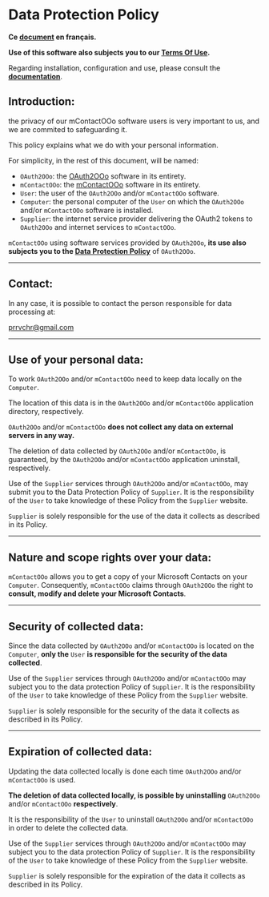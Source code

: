 # Data Protection Policy

**Ce [document][1] en français.**

**Use of this software also subjects you to our [Terms Of Use][2].**

Regarding installation, configuration and use, please consult the **[documentation][3]**.

## Introduction:

the privacy of our mContactOOo software users is very important to us, and we are commited to safeguarding it.

This policy explains what we do with your personal information.

For simplicity, in the rest of this document, will be named:
- `OAuth2OOo`: the [OAuth2OOo][4] software in its entirety.
- `mContactOOo`: the [mContactOOo][5] software in its entirety.
- `User`: the user of the `OAuth2OOo` and/or `mContactOOo` software.
- `Computer`: the personal computer of the `User` on which the `OAuth2OOo` and/or `mContactOOo` software is installed.
- `Supplier`: the internet service provider delivering the OAuth2 tokens to `OAuth2OOo` and internet services to `mContactOOo`.

`mContactOOo` using software services provided by `OAuth2OOo`, **its use also subjects you to the [Data Protection Policy][6]** of `OAuth2OOo`.

___
## Contact:

In any case, it is possible to contact the person responsible for data processing at:

prrvchr@gmail.com

___
## Use of your personal data:

To work `OAuth2OOo` and/or `mContactOOo` need to keep data locally on the `Computer`.

The location of this data is in the `OAuth2OOo` and/or `mContactOOo` application directory, respectively.

`OAuth2OOo` and/or `mContactOOo` **does not collect any data on external servers in any way.**

The deletion of data collected by `OAuth2OOo` and/or `mContactOOo`, is guaranteed, by the `OAuth2OOo` and/or `mContactOOo` application uninstall, respectively.

Use of the `Supplier` services through `OAuth2OOo` and/or `mContactOOo`, may submit you to the Data Protection Policy of `Supplier`. It is the responsibility of the `User` to take knowledge of these Policy from the `Supplier` website.

`Supplier` is solely responsible for the use of the data it collects as described in its Policy.

___
## Nature and scope rights over your data:

`mContactOOo` allows you to get a copy of your Microsoft Contacts on your `Computer`. Consequently, `mContactOOo` claims through `OAuth2OOo` the right to **consult, modify and delete your Microsoft Contacts**.

___
## Security of collected data:

Since the data collected by `OAuth2OOo` and/or `mContactOOo` is located on the `Computer`, **only the** `User` **is responsible for the security of the data collected**.

Use of the `Supplier` services through `OAuth2OOo` and/or `mContactOOo` may subject you to the data protection Policy of `Supplier`. It is the responsibility of the `User` to take knowledge of these Policy from the `Supplier` website.

`Supplier` is solely responsible for the security of the data it collects as described in its Policy.

___
## Expiration of collected data:

Updating the data collected locally is done each time `OAuth2OOo` and/or `mContactOOo` is used.

**The deletion of data collected locally, is possible by uninstalling** `OAuth2OOo` and/or `mContactOOo` **respectively**.

It is the responsibility of the `User` to uninstall `OAuth2OOo` and/or `mContactOOo` in order to delete the collected data.

Use of the `Supplier` services through `OAuth2OOo` and/or `mContactOOo` may subject you to the data protection Policy of `Supplier`. It is the responsibility of the `User` to take knowledge of these Policy from the `Supplier` website.

`Supplier` is solely responsible for the expiration of the data it collects as described in its Policy.

[1]: <https://prrvchr.github.io/mContactOOo/source/mContactOOo/registration/PrivacyPolicy_fr>
[2]: <https://prrvchr.github.io/mContactOOo/source/mContactOOo/registration/TermsOfUse_en>
[3]: <https://prrvchr.github.io/mContactOOo/>
[4]: <https://github.com/prrvchr/OAuth2OOo/releases/latest/download/OAuth2OOo.oxt>
[5]: <https://github.com/prrvchr/mContactOOo/releases/latest/download/mContactOOo.oxt>
[6]: <https://prrvchr.github.io/OAuth2OOo/source/OAuth2OOo/registration/PrivacyPolicy_en>
